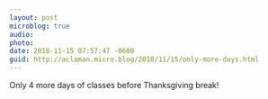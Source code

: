 ```yaml
---
layout: post
microblog: true
audio: 
photo: 
date: 2018-11-15 07:57:47 -0600
guid: http://aclaman.micro.blog/2018/11/15/only-more-days.html
---
```

Only 4 more days of classes before Thanksgiving break!
